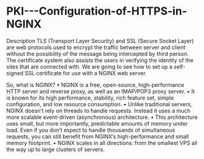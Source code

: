 # PKI---Configuration-of-HTTPS-in-NGINX

Description 
TLS (Transport Layer Security) and SSL (Secure Socket Layer) are web protocols used to encrypt the traffic between server and client without the possibility of the message being intercepted by third person. The certificate system also assists the users in verifying the identity of the sites that are connected with.
We are going to see how to set up a self-signed SSL certificate for use with a NGINX web server. 

So, what is NGINX?
•	NGINX is a free, open-source, high-performance HTTP server and reverse proxy, as well as an IMAP/POP3 proxy server. 
•	It is known for its high performance, stability, rich feature set, simple configuration, and low resource consumption.
•	Unlike traditional servers, NGINX doesn’t rely on threads to handle requests. Instead it uses a much more scalable event-driven (asynchronous) architecture. 
•	This architecture uses small, but more importantly, predictable amounts of memory under load. Even if you don’t expect to handle thousands of simultaneous requests,      you can still benefit from NGINX’s high-performance and small memory footprint. 
•	NGINX scales in all directions: from the smallest VPS all the way up to large clusters of servers.
